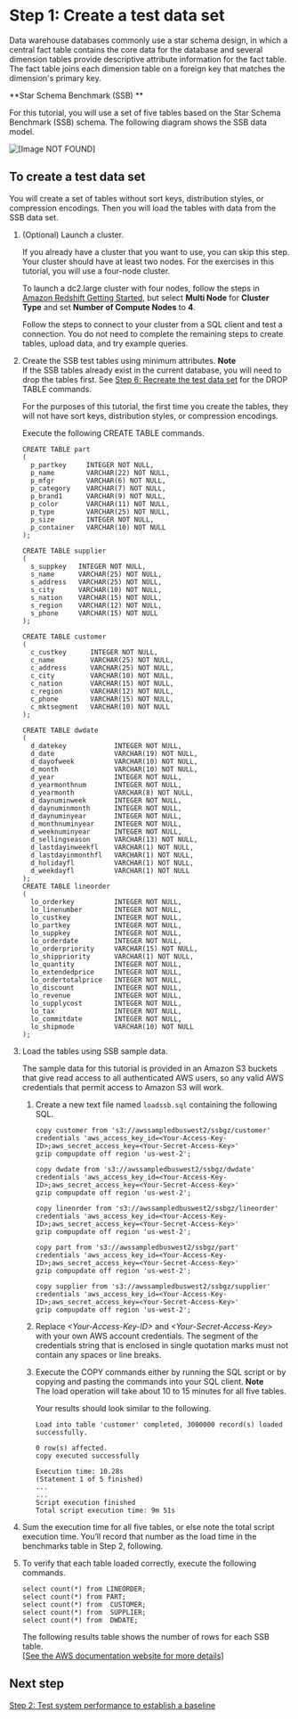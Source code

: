 # Step 1: Create a test data set<a name="tutorial-tuning-tables-create-test-data"></a>

Data warehouse databases commonly use a star schema design, in which a central fact table contains the core data for the database and several dimension tables provide descriptive attribute information for the fact table\. The fact table joins each dimension table on a foreign key that matches the dimension's primary key\. 

**Star Schema Benchmark \(SSB\) **

For this tutorial, you will use a set of five tables based on the Star Schema Benchmark \(SSB\) schema\. The following diagram shows the SSB data model\. 

![\[Image NOT FOUND\]](http://docs.aws.amazon.com/redshift/latest/dg/images/tutorial-optimize-tables-ssb-data-model.png)

## To create a test data set<a name="tutorial-tuning-tables-to-create-test-data"></a>

You will create a set of tables without sort keys, distribution styles, or compression encodings\. Then you will load the tables with data from the SSB data set\.

1. \(Optional\) Launch a cluster\.

   If you already have a cluster that you want to use, you can skip this step\. Your cluster should have at least two nodes\. For the exercises in this tutorial, you will use a four\-node cluster\.

   To launch a dc2\.large cluster with four nodes, follow the steps in [Amazon Redshift Getting Started](https://docs.aws.amazon.com/redshift/latest/gsg/), but select **Multi Node** for **Cluster Type** and set **Number of Compute Nodes** to **4**\.

   Follow the steps to connect to your cluster from a SQL client and test a connection\. You do not need to complete the remaining steps to create tables, upload data, and try example queries\. 

1. Create the SSB test tables using minimum attributes\.
**Note**  
If the SSB tables already exist in the current database, you will need to drop the tables first\. See [Step 6: Recreate the test data set](tutorial-tuning-tables-recreate-test-data.md) for the DROP TABLE commands\.

   For the purposes of this tutorial, the first time you create the tables, they will not have sort keys, distribution styles, or compression encodings\. 

   Execute the following CREATE TABLE commands\. 

   ```
   CREATE TABLE part 
   (
     p_partkey     INTEGER NOT NULL,
     p_name        VARCHAR(22) NOT NULL,
     p_mfgr        VARCHAR(6) NOT NULL,
     p_category    VARCHAR(7) NOT NULL,
     p_brand1      VARCHAR(9) NOT NULL,
     p_color       VARCHAR(11) NOT NULL,
     p_type        VARCHAR(25) NOT NULL,
     p_size        INTEGER NOT NULL,
     p_container   VARCHAR(10) NOT NULL
   );
   
   CREATE TABLE supplier 
   (
     s_suppkey   INTEGER NOT NULL,
     s_name      VARCHAR(25) NOT NULL,
     s_address   VARCHAR(25) NOT NULL,
     s_city      VARCHAR(10) NOT NULL,
     s_nation    VARCHAR(15) NOT NULL,
     s_region    VARCHAR(12) NOT NULL,
     s_phone     VARCHAR(15) NOT NULL
   );
   
   CREATE TABLE customer 
   (
     c_custkey      INTEGER NOT NULL,
     c_name         VARCHAR(25) NOT NULL,
     c_address      VARCHAR(25) NOT NULL,
     c_city         VARCHAR(10) NOT NULL,
     c_nation       VARCHAR(15) NOT NULL,
     c_region       VARCHAR(12) NOT NULL,
     c_phone        VARCHAR(15) NOT NULL,
     c_mktsegment   VARCHAR(10) NOT NULL
   );
   
   CREATE TABLE dwdate 
   (
     d_datekey            INTEGER NOT NULL,
     d_date               VARCHAR(19) NOT NULL,
     d_dayofweek          VARCHAR(10) NOT NULL,
     d_month              VARCHAR(10) NOT NULL,
     d_year               INTEGER NOT NULL,
     d_yearmonthnum       INTEGER NOT NULL,
     d_yearmonth          VARCHAR(8) NOT NULL,
     d_daynuminweek       INTEGER NOT NULL,
     d_daynuminmonth      INTEGER NOT NULL,
     d_daynuminyear       INTEGER NOT NULL,
     d_monthnuminyear     INTEGER NOT NULL,
     d_weeknuminyear      INTEGER NOT NULL,
     d_sellingseason      VARCHAR(13) NOT NULL,
     d_lastdayinweekfl    VARCHAR(1) NOT NULL,
     d_lastdayinmonthfl   VARCHAR(1) NOT NULL,
     d_holidayfl          VARCHAR(1) NOT NULL,
     d_weekdayfl          VARCHAR(1) NOT NULL
   );
   CREATE TABLE lineorder 
   (
     lo_orderkey          INTEGER NOT NULL,
     lo_linenumber        INTEGER NOT NULL,
     lo_custkey           INTEGER NOT NULL,
     lo_partkey           INTEGER NOT NULL,
     lo_suppkey           INTEGER NOT NULL,
     lo_orderdate         INTEGER NOT NULL,
     lo_orderpriority     VARCHAR(15) NOT NULL,
     lo_shippriority      VARCHAR(1) NOT NULL,
     lo_quantity          INTEGER NOT NULL,
     lo_extendedprice     INTEGER NOT NULL,
     lo_ordertotalprice   INTEGER NOT NULL,
     lo_discount          INTEGER NOT NULL,
     lo_revenue           INTEGER NOT NULL,
     lo_supplycost        INTEGER NOT NULL,
     lo_tax               INTEGER NOT NULL,
     lo_commitdate        INTEGER NOT NULL,
     lo_shipmode          VARCHAR(10) NOT NULL
   );
   ```

1. Load the tables using SSB sample data\.

   The sample data for this tutorial is provided in an Amazon S3 buckets that give read access to all authenticated AWS users, so any valid AWS credentials that permit access to Amazon S3 will work\. 

   1. Create a new text file named `loadssb.sql` containing the following SQL\.

      ```
      copy customer from 's3://awssampledbuswest2/ssbgz/customer' 
      credentials 'aws_access_key_id=<Your-Access-Key-ID>;aws_secret_access_key=<Your-Secret-Access-Key>' 
      gzip compupdate off region 'us-west-2';
      
      copy dwdate from 's3://awssampledbuswest2/ssbgz/dwdate' 
      credentials 'aws_access_key_id=<Your-Access-Key-ID>;aws_secret_access_key=<Your-Secret-Access-Key>' 
      gzip compupdate off region 'us-west-2';
      
      copy lineorder from 's3://awssampledbuswest2/ssbgz/lineorder' 
      credentials 'aws_access_key_id=<Your-Access-Key-ID>;aws_secret_access_key=<Your-Secret-Access-Key>'
      gzip compupdate off region 'us-west-2';
      
      copy part from 's3://awssampledbuswest2/ssbgz/part' 
      credentials 'aws_access_key_id=<Your-Access-Key-ID>;aws_secret_access_key=<Your-Secret-Access-Key>'
      gzip compupdate off region 'us-west-2';
      
      copy supplier from 's3://awssampledbuswest2/ssbgz/supplier' 
      credentials 'aws_access_key_id=<Your-Access-Key-ID>;aws_secret_access_key=<Your-Secret-Access-Key>'
      gzip compupdate off region 'us-west-2';
      ```

   1. Replace *<Your\-Access\-Key\-ID>* and *<Your\-Secret\-Access\-Key>* with your own AWS account credentials\. The segment of the credentials string that is enclosed in single quotation marks must not contain any spaces or line breaks\. 

   1. Execute the COPY commands either by running the SQL script or by copying and pasting the commands into your SQL client\. 
**Note**  
The load operation will take about 10 to 15 minutes for all five tables\. 

      Your results should look similar to the following\. 

      ```
      Load into table 'customer' completed, 3000000 record(s) loaded successfully.
      
      0 row(s) affected.
      copy executed successfully
      
      Execution time: 10.28s
      (Statement 1 of 5 finished)
      ...
      ...
      Script execution finished
      Total script execution time: 9m 51s
      ```

1. Sum the execution time for all five tables, or else note the total script execution time\. You’ll record that number as the load time in the benchmarks table in Step 2, following\. 

1. To verify that each table loaded correctly, execute the following commands\. 

   ```
   select count(*) from LINEORDER;
   select count(*) from PART;
   select count(*) from  CUSTOMER;
   select count(*) from  SUPPLIER;
   select count(*) from  DWDATE;
   ```

   The following results table shows the number of rows for each SSB table\.    
[\[See the AWS documentation website for more details\]](http://docs.aws.amazon.com/redshift/latest/dg/tutorial-tuning-tables-create-test-data.html)

## Next step<a name="next-step-test-performance"></a>

[Step 2: Test system performance to establish a baseline](tutorial-tuning-tables-test-performance.md)